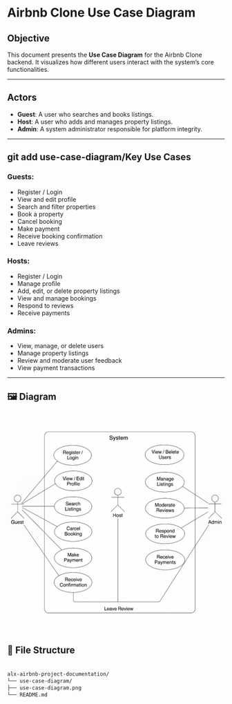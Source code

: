 # Airbnb Clone Use Case Diagram


## Objective
This document presents the **Use Case Diagram** for the Airbnb Clone backend. It visualizes how different users interact with the system’s core functionalities.

---

## Actors
- **Guest**: A user who searches and books listings.
- **Host**: A user who adds and manages property listings.
- **Admin**: A system administrator responsible for platform integrity.

---

## git add use-case-diagram/Key Use Cases

### Guests:
- Register / Login
- View and edit profile
- Search and filter properties
- Book a property
- Cancel booking
- Make payment
- Receive booking confirmation
- Leave reviews

### Hosts:
- Register / Login
- Manage profile
- Add, edit, or delete property listings
- View and manage bookings
- Respond to reviews
- Receive payments

### Admins:
- View, manage, or delete users
- Manage property listings
- Review and moderate user feedback
- View payment transactions

---

## 🖼️ Diagram

![Use Case Diagram](use-case-diagram/use-case-diagram.png)


## 📂 File Structure
```

alx-airbnb-project-documentation/
└── use-case-diagram/
├── use-case-diagram.png
└── README.md


